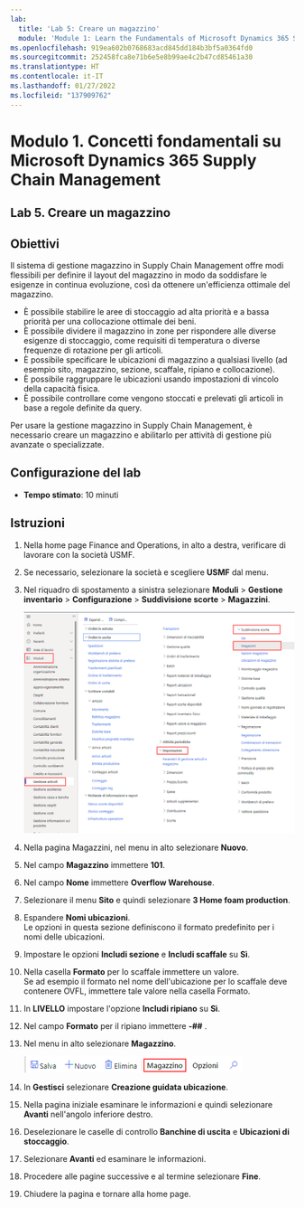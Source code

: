 ```yaml
---
lab:
  title: 'Lab 5: Creare un magazzino'
  module: 'Module 1: Learn the Fundamentals of Microsoft Dynamics 365 Supply Chain Management'
ms.openlocfilehash: 919ea602b0768683acd845dd184b3bf5a0364fd0
ms.sourcegitcommit: 252458fca8e71b6e5e8b99ae4c2b47cd85461a30
ms.translationtype: HT
ms.contentlocale: it-IT
ms.lasthandoff: 01/27/2022
ms.locfileid: "137909762"
---
```

# <a name="module-1-learn-the-fundamentals-of-microsoft-dynamics-365-supply-chain-management"></a>Modulo 1. Concetti fondamentali su Microsoft Dynamics 365 Supply Chain Management

## <a name="lab-5---create-a-warehouse"></a>Lab 5. Creare un magazzino

## <a name="objectives"></a>Obiettivi
Il sistema di gestione magazzino in Supply Chain Management offre modi flessibili per definire il layout del magazzino in modo da soddisfare le esigenze in continua evoluzione, così da ottenere un'efficienza ottimale del magazzino.

- È possibile stabilire le aree di stoccaggio ad alta priorità e a bassa priorità per una collocazione ottimale dei beni.
- È possibile dividere il magazzino in zone per rispondere alle diverse esigenze di stoccaggio, come requisiti di temperatura o diverse frequenze di rotazione per gli articoli.
- È possibile specificare le ubicazioni di magazzino a qualsiasi livello (ad esempio sito, magazzino, sezione, scaffale, ripiano e collocazione).
- È possibile raggruppare le ubicazioni usando impostazioni di vincolo della capacità fisica.
- È possibile controllare come vengono stoccati e prelevati gli articoli in base a regole definite da query.

Per usare la gestione magazzino in Supply Chain Management, è necessario creare un magazzino e abilitarlo per attività di gestione più avanzate o specializzate.

## <a name="lab-setup"></a>Configurazione del lab

   - **Tempo stimato**: 10 minuti

## <a name="instructions"></a>Istruzioni

1. Nella home page Finance and Operations, in alto a destra, verificare di lavorare con la società USMF.

1. Se necessario, selezionare la società e scegliere **USMF** dal menu.

1. Nel riquadro di spostamento a sinistra selezionare **Moduli** > **Gestione inventario** > **Configurazione** > **Suddivisione scorte** > **Magazzini**.

    ![Schermata che mostra lo spostamento nel modulo Magazzini](./media/lp1-m3-warehouses-module-navigation.png)

1. Nella pagina Magazzini, nel menu in alto selezionare **Nuovo**.

1. Nel campo **Magazzino** immettere **101**.

1. Nel campo **Nome** immettere **Overflow Warehouse**.

1. Selezionare il menu **Sito** e quindi selezionare **3 Home foam production**.

1. Espandere **Nomi ubicazioni**.  
    Le opzioni in questa sezione definiscono il formato predefinito per i nomi delle ubicazioni.

1. Impostare le opzioni **Includi sezione** e **Includi scaffale** su **Sì**.

1. Nella casella **Formato** per lo scaffale immettere un valore.  
    Se ad esempio il formato nel nome dell'ubicazione per lo scaffale deve contenere OVFL, immettere tale valore nella casella Formato.

1. In **LIVELLO** impostare l'opzione **Includi ripiano** su **Sì**.

1. Nel campo **Formato** per il ripiano immettere **-##** .

1. Nel menu in alto selezionare **Magazzino**.

    ![Schermata che mostra l'opzione di menu Magazzino evidenziata](./media/lp1-m3-warehouses-menu-option.png)

1. In **Gestisci** selezionare **Creazione guidata ubicazione**.

1. Nella pagina iniziale esaminare le informazioni e quindi selezionare **Avanti** nell'angolo inferiore destro.

1. Deselezionare le caselle di controllo **Banchine di uscita** e **Ubicazioni di stoccaggio**.

1. Selezionare **Avanti** ed esaminare le informazioni.

1. Procedere alle pagine successive e al termine selezionare **Fine**.

1. Chiudere la pagina e tornare alla home page.
